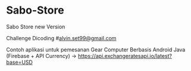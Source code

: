 # Sabo-Store
Sabo Store new Version


Challenge Dicoding #alvin.set99@gmail.com

Contoh aplikasi untuk pemesanan Gear Computer Berbasis Android Java (Firebase + API Currency) -> https://api.exchangeratesapi.io/latest?base=USD
